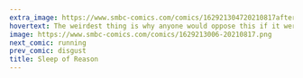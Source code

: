 ```yaml
---
extra_image: https://www.smbc-comics.com/comics/162921304720210817after.png
hovertext: The weirdest thing is why anyone would oppose this if it were possible.
image: https://www.smbc-comics.com/comics/1629213006-20210817.png
next_comic: running
prev_comic: disgust
title: Sleep of Reason
---
```


